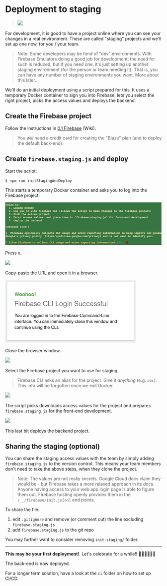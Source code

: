 # Deployment to staging

><img src=".images/staging.svg" width=500 style="background-color:white" />

For development, it is good to have a project online where you can see your changes in a real environment. These are called "staging" projects and we'll set up one now, for you / your team.

>Note: Some developers may be fond of "dev" environments. With Firebase Emulators doing a good job for development, the need for such is reduced, but if you need one, it's just setting up another staging environment (for the person or team needing it). That is, you can have any number of staging environments you want. More about this later..

We'll do an initial deployment using a script prepared for this. It uses a temporary Docker container to sign you into Firebase, lets you select the right project, picks the access values and deploys the backend.


## Create the Firebase project

Follow the instructions in [0.1 Firebase](https://github.com/akauppi/GroundLevel-firebase-es/wiki/EN-0.1-firebase) (Wiki).

>You *will* need a credit card for creating the "Blaze" plan (and to deploy the default back-end).

## Create `firebase.staging.js` and deploy

Start the script:

```
$ npm run initStagingAndDeploy
```

This starts a temporary Docker container and asks you to log into the Firebase project.

![](.images/create-staging.png)

Press `n`.

![](.images/create-staging-auth.png)

Copy-paste the URL and open it in a browser.

![](.images/firebase-login-wohoo.png)

Close the browser window.

![](.images/create-staging-add-project.png)

Select the Firebase project you want to use for staging.

>Firebase CLI asks an alias for the project. Give it *anything* (e.g. `abc`). This info will be forgotten once we exit Docker.

![](.images/staging-access-values.png)

The script picks downloads access values for the project and prepares `firebase.staging.js` for the front-end development.

![](.images/staging-deploy.png)

This last bit deploys the backend project.


<!-- #later: `initStagingAndDeploy` needs this to be implemented #help ;)
## Using multiple staging projects

You can replicate the steps above with multiple projects. Declare the env.variable `ENV` with the name of your staging environment. 

e.g.

```
$ ENV=team npm run initStagingAndDeploy
```

This will create the file `firebase.team.js`.
-->

## Sharing the staging (optional)

You can share the staging access values with the team by simply adding `firebase.staging.js` to the version control. This means your team members don't need to take the above steps, when they clone the project.

>Note: The values are not really secrets. Google Cloud docs claim they would be - but Firebase takes a more relaxed approach in its docs. Anyone having access to your web app login page is able to figure them out. Firebase hosting openly provides them in the `/__/firebase/init.js[on]` end points.

To share the file:

1. edit `.gitignore` and remove (or comment out) the line excluding `firebase.staging.js`
2. add `firebase.staging.js` to the git repo

You may further want to consider removing `init-staging/` folder.

---

**This may be your first deployment!**. Let's celebrate for a while!! 🎉🎉🎪🤹‍♀️🎺

The back-end is now deployed. 

For a longer term solution, have a look at the `ci` folder on how to set up CI/CD.
